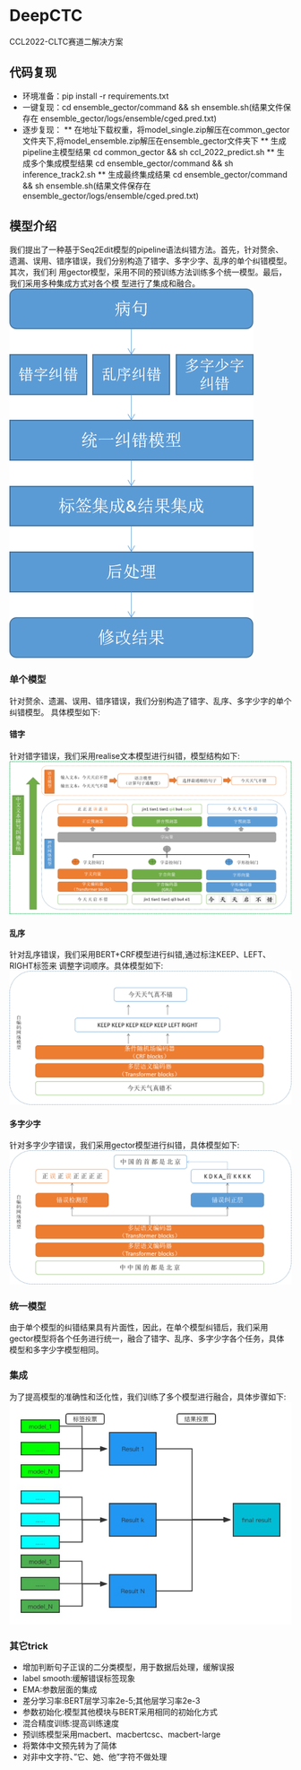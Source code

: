 # DeepCTC
CCL2022-CLTC赛道二解决方案

## 代码复现
* 环境准备：pip install -r requirements.txt
* 一键复现：cd ensemble_gector/command && sh ensemble.sh(结果文件保存在 ensemble_gector/logs/ensemble/cged.pred.txt)
* 逐步复现：
** 在地址下载权重，将model_single.zip解压在common_gector文件夹下,将model_ensemble.zip解压在ensemble_gector文件夹下
** 生成pipeline主模型结果 cd common_gector && sh ccl_2022_predict.sh 
** 生成多个集成模型结果 cd ensemble_gector/command && sh inference_track2.sh
** 生成最终集成结果 cd ensemble_gector/command && sh ensemble.sh(结果文件保存在 ensemble_gector/logs/ensemble/cged.pred.txt)
## 模型介绍
我们提出了一种基于Seq2Edit模型的pipeline语法纠错方法。首先，针对赘余、 遗漏、误用、错序错误，我们分别构造了错字、多字少字、乱序的单个纠错模型。其次，我们利 用gector模型，采用不同的预训练方法训练多个统一模型。最后，我们采用多种集成方式对各个模 型进行了集成和融合。
![image](https://github.com/wang-benqiang/DeepCTC/blob/master/images/pipeline.png)

### 单个模型
针对赘余、遗漏、误用、错序错误，我们分别构造了错字、乱序、多字少字的单个纠错模型。
具体模型如下:
#### 错字
针对错字错误，我们采用realise文本模型进行纠错，模型结构如下:
![image](https://github.com/wang-benqiang/DeepCTC/blob/master/images/s.png)

#### 乱序
针对乱序错误，我们采用BERT+CRF模型进行纠错,通过标注KEEP、LEFT、RIGHT标签来 调整字词顺序。具体模型如下:
![image](https://github.com/wang-benqiang/DeepCTC/blob/master/images/w.png)

#### 多字少字
针对多字少字错误，我们采用gector模型进行纠错，具体模型如下:
![image](https://github.com/wang-benqiang/DeepCTC/blob/master/images/r-m.png)

### 统一模型
由于单个模型的纠错结果具有片面性，因此，在单个模型纠错后，我们采用gector模型将各个任务进行统一，融合了错字、乱序、多字少字各个任务，具体模型和多字少字模型相同。

### 集成
为了提高模型的准确性和泛化性，我们训练了多个模型进行融合，具体步骤如下:
![image](https://github.com/wang-benqiang/DeepCTC/blob/master/images/ensemble.jpg)

### 其它trick

* 增加判断句子正误的二分类模型，用于数据后处理，缓解误报 
* label smooth:缓解错误标签现象
* EMA:参数层面的集成
* 差分学习率:BERT层学习率2e-5;其他层学习率2e-3 
* 参数初始化:模型其他模块与BERT采用相同的初始化方式 
* 混合精度训练:提高训练速度
* 预训练模型采用macbert、macbertcsc、macbert-large 
* 将繁体中文预先转为了简体 
* 对非中文字符、”它、她、他”字符不做处理
